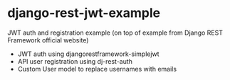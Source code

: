 # django-rest-jwt-example
JWT auth and registration example (on top of example from Django REST Framework official website)
- JWT auth using djangorestframework-simplejwt
- API user registration using dj-rest-auth
- Custom User model to replace usernames with emails
